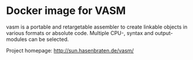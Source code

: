 # Docker image for VASM

vasm is a portable and retargetable assembler to create linkable objects in
various formats or absolute code. Multiple CPU-, syntax and output-modules can
be selected.

Project homepage: http://sun.hasenbraten.de/vasm/
